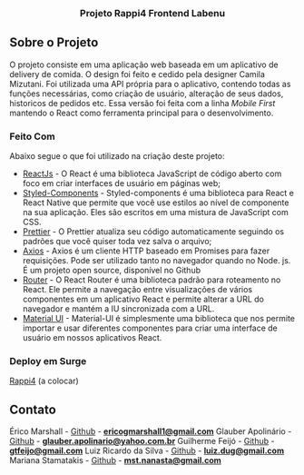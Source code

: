 <!--
*** Obrigado por estar vendo o nosso README. Se você tiver alguma sugestão
*** que possa melhorá-lo ainda mais dê um fork no repositório e crie uma Pull
*** Request ou abra uma Issue com a tag "sugestão".
*** Obrigado novamente! Agora vamos rodar esse projeto incrível :D
-->

<!-- PROJECT SHIELDS -->

<!-- PROJECT LOGO -->
<br />
<p align="center">

  <h3 align="center">Projeto Rappi4 Frontend Labenu</h3>
</p>


## Sobre o Projeto

O projeto consiste em uma aplicação web baseada em um aplicativo de delivery de comida. O design foi feito e cedido pela designer Camila Mizutani. Foi utilizada uma API própria para o aplicativo, contendo todas as funções necessárias, como criação de usuário, alteração de seus dados, historicos de pedidos etc. Essa versão foi feita com a linha _Mobile First_ mantendo o React como ferramenta principal para o desenvolvimento.

### Feito Com

Abaixo segue o que foi utilizado na criação deste projeto:

- [ReactJs](https://pt-br.reactjs.org) - O React é uma biblioteca JavaScript de código aberto com foco em criar interfaces de usuário em páginas web; 
- [Styled-Components](https://styled-components.com/) - Styled-components é uma biblioteca para React e React Native que permite que você use estilos ao nível de componente na sua aplicação. Eles são escritos em uma mistura de JavaScript com CSS.
- [Prettier](https://prettier.io/) - O Prettier atualiza seu código automaticamente seguindo os padrões que você quiser toda vez salva o arquivo;
- [Axios](https://github.com/axios/axios) - Axios é um cliente HTTP baseado em Promises para fazer requisições. Pode ser utilizado tanto no navegador quando no Node. js. É um projeto open source, disponível no Github
- [Router](https://reactrouter.com) - 
O React Router é uma biblioteca padrão para roteamento no React. Ele permite a navegação entre visualizações de vários componentes em um aplicativo React e permite alterar a URL do navegador e mantém a IU sincronizada com a URL.
- [Material UI](https://mui.com/pt/) - Material-UI é simplesmente uma biblioteca que nos permite importar e usar diferentes componentes para criar uma interface de usuário em nossos aplicativos React.

### Deploy em Surge

<a href="" target="blank"> Rappi4</a> (a colocar)

<!-- CONTACT -->

## Contato

Érico Marshall - [Github](https://github.com/egMarshall) - **ericogmarshall1@gmail.com**
Glauber Apolinário - [Github](https://github.com/GlauberApolinario) - **glauber.apolinario@yahoo.com.br**
Guilherme Feijó - [Github](https://github.com/gtfeijo) - **gtfeijo@gmail.com**
Luiz Ricardo da Silva - [Github](https://github.com/luizricardodasilva) - **luiz.dug@gmail.com**
Mariana Stamatakis - [Github](https://github.com/MarianaStamatakis) - **mst.nanasta@gmail.com**

